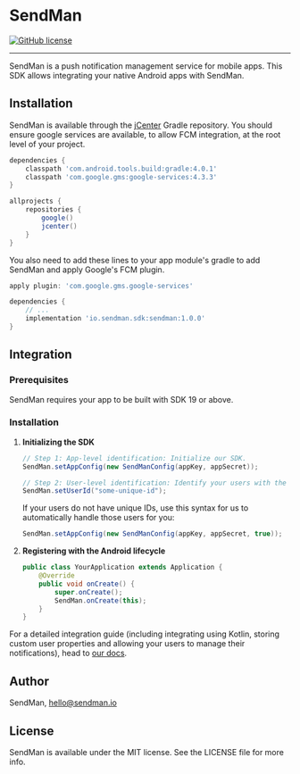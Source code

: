 # SendMan

[![GitHub license](https://img.shields.io/badge/license-MIT-lightgrey.svg)](https://raw.githubusercontent.com/sendmanio/sendman-android-sdk/master/LICENSE.md)

---

SendMan is a push notification management service for mobile apps. This SDK allows integrating your native Android apps with SendMan.

## Installation

SendMan is available through the [jCenter](https://bintray.com/bintray/jcenter) Gradle repository.
You should ensure google services are available, to allow FCM integration, at the root level of your project.

``` Groovy
dependencies {
    classpath 'com.android.tools.build:gradle:4.0.1'
    classpath 'com.google.gms:google-services:4.3.3'
}

allprojects {
    repositories {
        google()
        jcenter()
    }
}
```

You also need to add these lines to your app module's gradle to add SendMan and apply Google's FCM plugin.

``` Groovy hl_lines="1 8"
apply plugin: 'com.google.gms.google-services'

dependencies {
    // ...
    implementation 'io.sendman.sdk:sendman:1.0.0'
}
```

## Integration

### Prerequisites

SendMan requires your app to be built with SDK 19 or above.

### Installation

1. **Initializing the SDK**

    ``` Java
    // Step 1: App-level identification: Initialize our SDK.
    SendMan.setAppConfig(new SendManConfig(appKey, appSecret));

    // Step 2: User-level identification: Identify your users with the unique ID your application uses to identify users.
    SendMan.setUserId("some-unique-id");
    ```

    If your users do not have unique IDs, use this syntax for us to automatically handle those users for you:

    ``` Java
    SendMan.setAppConfig(new SendManConfig(appKey, appSecret, true));
    ```

2. **Registering with the Android lifecycle**

    ``` Java
    public class YourApplication extends Application {
        @Override
        public void onCreate() {
            super.onCreate();
            SendMan.onCreate(this);
        }
    }
    ```

For a detailed integration guide (including integrating using Kotlin, storing custom user properties and allowing your users to manage their notifications), head to [our docs](https://docs.sendman.io/mobile-integration/android).

## Author

SendMan, hello@sendman.io

## License

SendMan is available under the MIT license. See the LICENSE file for more info.
